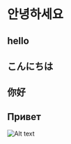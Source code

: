 # 안녕하세요
## hello
## こんにちは
## 你好
## Привет
![Alt text](https://d3avoj45mekucs.cloudfront.net/rojakdaily/media/jessica-chua/entertainment/2018/oct/he110%20channel%20introduction/hello_main.jpg?ext=.jpg)

